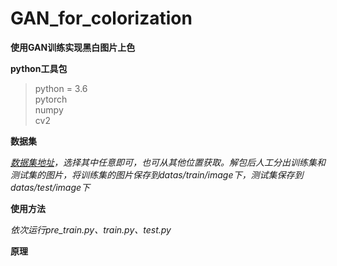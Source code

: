 #  GAN_for_colorization

**使用GAN训练实现黑白图片上色**

**python工具包**
>python = 3.6  
>pytorch  
>numpy  
>cv2  

**数据集**

*[数据集地址](http://www.seeprettyface.com/mydataset_page3.html "数据集地址")，选择其中任意即可，也可从其他位置获取。解包后人工分出训练集和测试集的图片，将训练集的图片保存到datas/train/image下，测试集保存到datas/test/image下*

**使用方法**

*依次运行pre_train.py、train.py、test.py*

**原理**

